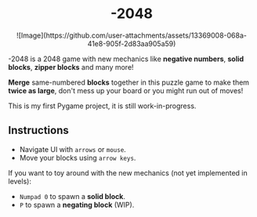 # <div align="center">-2048 </div>
<div align="center"> ![Image](https://github.com/user-attachments/assets/13369008-068a-41e8-905f-2d83aa905a59) </div>


-2048 is a 2048 game with new mechanics like **negative numbers**, **solid blocks**, **zipper blocks** and many more!

**Merge** same-numbered **blocks** together in this puzzle game to make them **twice as large**, don't mess up your board or you might run out of moves! 

This is my first Pygame project, it is still work-in-progress.

## Instructions

- Navigate UI with ``arrows`` or ``mouse``.
- Move your blocks using ``arrow keys``.

If you want to toy around with the new mechanics (not yet implemented in levels):
- ``Numpad 0`` to spawn a **solid block**.
- ``P`` to spawn a **negating block** (WIP).